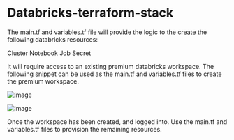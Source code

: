 # Databricks-terraform-stack
The main.tf and variables.tf file will provide the logic to the create the following databricks resources:

Cluster
Notebook
Job
Secret

It will require access to an existing premium databricks workspace. The following snippet can be used as the main.tf and variables.tf files to create the premium workspace.

![image](https://user-images.githubusercontent.com/59668937/140088884-3f15b112-49a1-4d8f-bdf1-29549fd19b9b.png)


![image](https://user-images.githubusercontent.com/59668937/140089030-e795fb67-e5c4-4471-b5df-1a24a9be17c4.png)

Once the workspace has been created, and logged into. Use the main.tf and variables.tf files to provision the remaining resources.
